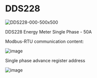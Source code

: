 # DDS228
![DDS228-000-500x500](https://github.com/microrobotics/DDS228/assets/4562957/80fe5f5e-a4f4-4514-ab6f-4418fe84a17c)


DDS228 Energy Meter Single Phase - 50A

Modbus-RTU communication content:

![image](https://github.com/microrobotics/DDS228/assets/4562957/b77d40a4-8421-46c8-a1b8-ea85a761c6f2)


Single phase advance register address

![image](https://github.com/microrobotics/DDS228/assets/4562957/e543d9d6-97b2-4c4c-8e7b-426aede8f79f)


